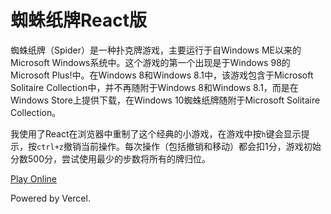 # 蜘蛛纸牌React版

蜘蛛纸牌（Spider）是一种扑克牌游戏，主要运行于自Windows ME以来的Microsoft Windows系统中。这个游戏的第一个出现是于Windows 98的Microsoft Plus!中。在Windows 8和Windows 8.1中，该游戏包含于Microsoft Solitaire Collection中，并不再随附于Windows 8和Windows 8.1，而是在Windows Store上提供下载，在Windows 10蜘蛛纸牌随附于Microsoft Solitaire Collection。

我使用了React在浏览器中重制了这个经典的小游戏，在游戏中按`h`键会显示提示，按`ctrl+z`撤销当前操作。每次操作（包括撤销和移动）都会扣1分，游戏初始分数500分，尝试使用最少的步数将所有的牌归位。

[Play Online](spider-iota.vercel.app)

Powered by Vercel.
